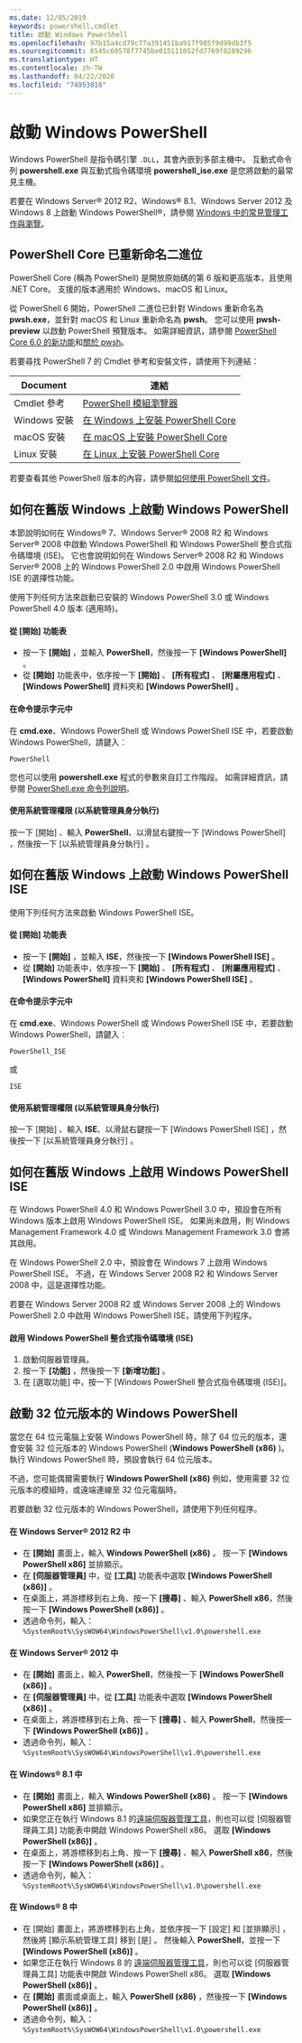 ```yaml
---
ms.date: 12/05/2019
keywords: powershell,cmdlet
title: 啟動 Windows PowerShell
ms.openlocfilehash: 97b15a4cd79c77a391451ba917f985f9d99db3f5
ms.sourcegitcommit: 6545c60578f7745be015111052fd7769f8289296
ms.translationtype: HT
ms.contentlocale: zh-TW
ms.lasthandoff: 04/22/2020
ms.locfileid: "74953818"
---
```

# <a name="starting-windows-powershell"></a>啟動 Windows PowerShell

Windows PowerShell 是指令碼引擎 `.DLL`，其會內嵌到多部主機中。 互動式命令列 **powershell.exe** 與互動式指令碼環境 **powershell_ise.exe** 是您將啟動的最常見主機。

若要在 Windows Server® 2012 R2、Windows® 8.1、Windows Server 2012 及 Windows 8 上啟動 Windows PowerShell®，請參閱 [Windows 中的常見管理工作與瀏覽](/previous-versions/windows/it-pro/windows-server-2012-R2-and-2012/hh831491(v=ws.11))。

## <a name="powershell-core-has-renamed-binary"></a>PowerShell Core 已重新命名二進位

PowerShell Core (稱為 PowerShell) 是開放原始碼的第 6 版和更高版本，且使用 .NET Core。 支援的版本適用於 Windows、macOS 和 Linux。

從 PowerShell 6 開始，PowerShell 二進位已針對 Windows 重新命名為 **pwsh.exe**，並針對 macOS 和 Linux 重新命名為 **pwsh**。 您可以使用 **pwsh-preview** 以啟動 PowerShell 預覽版本。 如需詳細資訊，請參閱 [PowerShell Core 6.0 的新功能](/powershell/scripting/whats-new/what-s-new-in-powershell-core-60#renamed-powershellexe-to-pwshexe)和[關於 pwsh](/powershell/module/microsoft.powershell.core/about/about_pwsh?view=powershell-7)。

若要尋找 PowerShell 7 的 Cmdlet 參考和安裝文件，請使用下列連結：

| Document | 連結 |
| ----- | ----- |
| Cmdlet 參考 | [PowerShell 模組瀏覽器](/powershell/module/?view=powershell-7) |
| Windows 安裝 | [在 Windows 上安裝 PowerShell Core](/powershell/scripting/install/installing-powershell-core-on-windows?view=powershell-7) |
| macOS 安裝 | [在 macOS 上安裝 PowerShell Core](/powershell/scripting/install/installing-powershell-core-on-macos?view=powershell-7) |
| Linux 安裝 | [在 Linux 上安裝 PowerShell Core](/powershell/scripting/install/installing-powershell-core-on-linux?view=powershell-7) |

若要查看其他 PowerShell 版本的內容，請參閱[如何使用 PowerShell 文件](../how-to-use-docs.md)。

## <a name="how-to-start-windows-powershell-on-earlier-versions-of-windows"></a>如何在舊版 Windows 上啟動 Windows PowerShell

本節說明如何在 Windows® 7、Windows Server® 2008 R2 和 Windows Server® 2008 中啟動 Windows PowerShell 和 Windows PowerShell 整合式指令碼環境 (ISE)。 它也會說明如何在 Windows Server® 2008 R2 和 Windows Server® 2008 上的 Windows PowerShell 2.0 中啟用 Windows PowerShell ISE 的選擇性功能。

使用下列任何方法來啟動已安裝的 Windows PowerShell 3.0 或 Windows PowerShell 4.0 版本 (適用時)。

#### <a name="from-the-start-menu"></a>從 [開始] 功能表

- 按一下 **[開始]** ，並輸入 **PowerShell**，然後按一下 **[Windows PowerShell]** 。
- 從 **[開始]** 功能表中，依序按一下 **[開始]** 、 **[所有程式]** 、 **[附屬應用程式]** 、 **[Windows PowerShell]** 資料夾和 **[Windows PowerShell]** 。

#### <a name="at-the-command-prompt"></a>在命令提示字元中

在 **cmd.exe**、Windows PowerShell 或 Windows PowerShell ISE 中，若要啟動 Windows PowerShell，請鍵入︰

```
PowerShell
```

您也可以使用 **powershell.exe** 程式的參數來自訂工作階段。 如需詳細資訊，請參閱 [PowerShell.exe 命令列說明](../core-powershell/console/PowerShell.exe-Command-Line-Help.md)。

#### <a name="with-administrative-privileges-run-as-administrator"></a>使用系統管理權限 (以系統管理員身分執行)

按一下 [開始]  、輸入 **PowerShell**、以滑鼠右鍵按一下 [Windows PowerShell]  ，然後按一下 [以系統管理員身分執行]  。

## <a name="how-to-start-windows-powershell-ise-on-earlier-releases-of-windows"></a>如何在舊版 Windows 上啟動 Windows PowerShell ISE

使用下列任何方法來啟動 Windows PowerShell ISE。

#### <a name="from-the-start-menu"></a>從 [開始] 功能表

- 按一下 **[開始]** ，並輸入 **ISE**，然後按一下 **[Windows PowerShell ISE]** 。
- 從 **[開始]** 功能表中，依序按一下 **[開始]** 、 **[所有程式]** 、 **[附屬應用程式]** 、 **[Windows PowerShell]** 資料夾和 **[Windows PowerShell ISE]** 。

#### <a name="at-the-command-prompt"></a>在命令提示字元中

在 **cmd.exe**、Windows PowerShell 或 Windows PowerShell ISE 中，若要啟動 Windows PowerShell，請鍵入︰

```
PowerShell_ISE
```

或

```
ISE
```

#### <a name="with-administrative-privileges-run-as-administrator"></a>使用系統管理權限 (以系統管理員身分執行)

按一下 [開始]  、輸入 **ISE**、以滑鼠右鍵按一下 [Windows PowerShell ISE]  ，然後按一下 [以系統管理員身分執行]  。

## <a name="how-to-enable-windows-powershell-ise-on-earlier-releases-of-windows"></a>如何在舊版 Windows 上啟用 Windows PowerShell ISE

在 Windows PowerShell 4.0 和 Windows PowerShell 3.0 中，預設會在所有 Windows 版本上啟用 Windows PowerShell ISE。 如果尚未啟用，則 Windows Management Framework 4.0 或 Windows Management Framework 3.0 會將其啟用。

在 Windows PowerShell 2.0 中，預設會在 Windows 7 上啟用 Windows PowerShell ISE。 不過，在 Windows Server 2008 R2 和 Windows Server 2008 中，這是選擇性功能。

若要在 Windows Server 2008 R2 或 Windows Server 2008 上的 Windows PowerShell 2.0 中啟用 Windows PowerShell ISE，請使用下列程序。

#### <a name="to-enable-windows-powershell-integrated-scripting-environment-ise"></a>啟用 Windows PowerShell 整合式指令碼環境 (ISE)

1. 啟動伺服器管理員。
2. 按一下 **[功能]** ，然後按一下 **[新增功能]** 。
3. 在 [選取功能] 中，按一下 [Windows PowerShell 整合式指令碼環境 (ISE)]。

## <a name="starting-the-32-bit-version-of-windows-powershell"></a>啟動 32 位元版本的 Windows PowerShell

當您在 64 位元電腦上安裝 Windows PowerShell 時，除了 64 位元的版本，還會安裝 32 位元版本的 Windows PowerShell (**Windows PowerShell (x86)** )。 執行 Windows PowerShell 時，預設會執行 64 位元版本。

不過，您可能偶爾需要執行 **Windows PowerShell (x86)** 例如，使用需要 32 位元版本的模組時，或遠端連線至 32 位元電腦時。

若要啟動 32 位元版本的 Windows PowerShell，請使用下列任何程序。

#### <a name="in-windows-server-2012-r2"></a>在 Windows Server® 2012 R2 中

- 在 **[開始]** 畫面上，輸入 **Windows PowerShell (x86)** 。 按一下 **[Windows PowerShell x86]** 並排顯示。
- 在 **[伺服器管理員]** 中，從 **[工具]** 功能表中選取 **[Windows PowerShell (x86)]** 。
- 在桌面上，將游標移到右上角、按一下 **[搜尋]** 、輸入 **PowerShell x86**，然後按一下 **[Windows PowerShell (x86)]** 。
- 透過命令列，輸入：`%SystemRoot%\SysWOW64\WindowsPowerShell\v1.0\powershell.exe`

#### <a name="in-windows-server-2012"></a>在 Windows Server® 2012 中

- 在 **[開始]** 畫面上，輸入 **PowerShell**，然後按一下 **[Windows PowerShell (x86)]** 。
- 在 **[伺服器管理員]** 中，從 **[工具]** 功能表中選取 **[Windows PowerShell (x86)]** 。
- 在桌面上，將游標移到右上角、按一下 **[搜尋]** 、輸入 **PowerShell**，然後按一下 **[Windows PowerShell (x86)]** 。
- 透過命令列，輸入：`%SystemRoot%\SysWOW64\WindowsPowerShell\v1.0\powershell.exe`

#### <a name="in-windows-81"></a>在 Windows® 8.1 中

- 在 **[開始]** 畫面上，輸入 **Windows PowerShell (x86)** 。 按一下 **[Windows PowerShell x86]** 並排顯示。
- 如果您正在執行 Windows 8.1 的[遠端伺服器管理工具](https://go.microsoft.com/fwlink/?LinkID=304145)，則也可以從 [伺服器管理員工具]  功能表中開啟 Windows PowerShell x86。 選取 **[Windows PowerShell (x86)]** 。
- 在桌面上，將游標移到右上角、按一下 **[搜尋]** 、輸入 **PowerShell x86**，然後按一下 **[Windows PowerShell (x86)]** 。
- 透過命令列，輸入：`%SystemRoot%\SysWOW64\WindowsPowerShell\v1.0\powershell.exe`

#### <a name="in-windows-8"></a>在 Windows® 8 中

- 在 [開始]  畫面上，將游標移到右上角，並依序按一下 [設定]  和 [並排顯示]  ，然後將 [顯示系統管理工具]  移到 [是]  。 然後輸入 **PowerShell**，並按一下 **[Windows PowerShell (x86)]** 。
- 如果您正在執行 Windows 8 的 [遠端伺服器管理工具](https://www.microsoft.com/download/details.aspx?id=28972)，則也可以從 [伺服器管理員工具]  功能表中開啟 Windows PowerShell x86。 選取 **[Windows PowerShell (x86)]** 。
- 在 **[開始]** 畫面或桌面上，輸入 **PowerShell (x86)** ，然後按一下 **[Windows PowerShell (x86)]** 。
- 透過命令列，輸入：`%SystemRoot%\SysWOW64\WindowsPowerShell\v1.0\powershell.exe`
